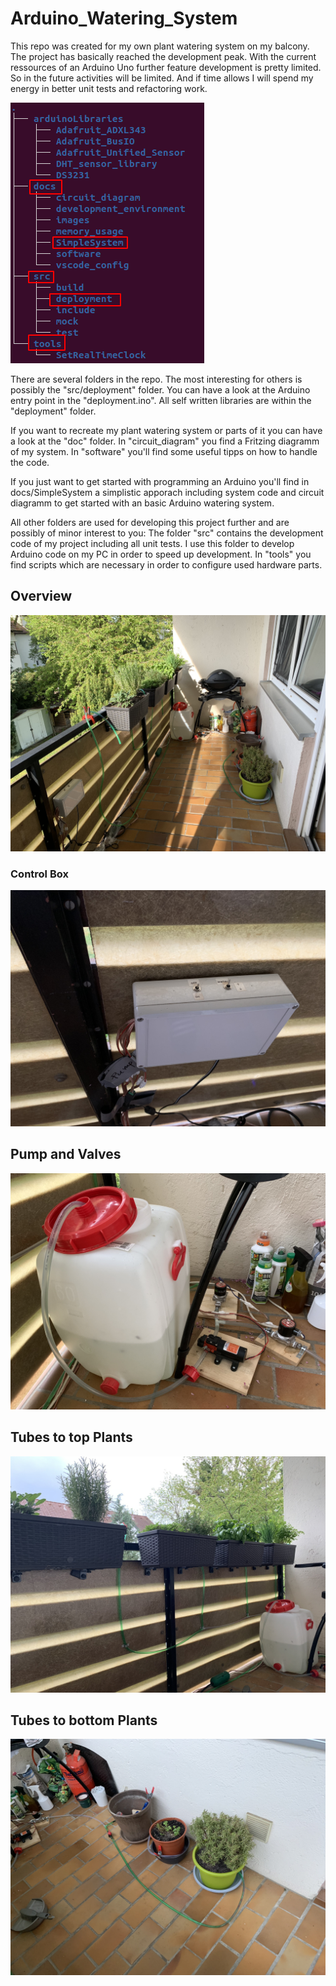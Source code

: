 # Arduino_Watering_System

This repo was created for my own plant watering system on my balcony. The project has basically reached the development peak.
With the current ressources of an Arduino Uno further feature development is pretty limited. So in the future activities will
be limited. And if time allows I will spend my energy in better unit tests and refactoring work.


![FileStructure](images/FileStructure.png)

There are several folders in the repo. The most interesting for others is possibly the "src/deployment" folder. You can have a
look at the Arduino entry point in the "deployment.ino". All self written libraries are within the "deployment" folder.

If you want to recreate my plant watering system or parts of it you can have a look at the "doc" folder. In "circuit_diagram"
you find a Fritzing diagramm of my system. In "software" you'll find some useful tipps on how to handle the code.

If you just want to get started with programming an Arduino you'll find in docs/SimpleSystem a simplistic apporach including
system code and circuit diagramm to get started with an basic Arduino watering system.

All other folders are used for developing this project further and are possibly of minor interest to you:
The folder "src" contains the development code of my project including all unit tests. I use this folder to develop Arduino
code on my PC in order to speed up development. In "tools" you find scripts which are necessary in order to configure used
hardware parts.

## Overview

![toplevel](images/toplevel.JPEG)

### Control Box

![control](images/control.JPEG)

## Pump and Valves

![valves](images/valves.JPEG)

## Tubes to top Plants

![tubes_top](images/tubes_top.JPEG)

## Tubes to bottom Plants

![tubes_bottom](images/tubes_bottom.JPEG)
